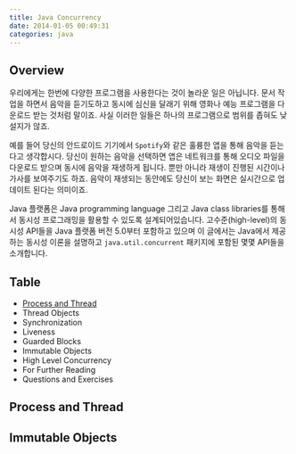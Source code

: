 ```yaml
---
title: Java Concurrency
date: 2014-01-05 00:49:31
categories: java
---
```


## Overview

우리에게는 한번에 다양한 프로그램을 사용한다는 것이 놀라운 일은 아닙니다. 문서 작업을 하면서 음악을 듣기도하고 동시에 심신을 달래기 위해 영화나 예능 프로그램을 다운로드 받는 것처럼 말이죠. 사실 이러한 일들은 하나의 프로그램으로 범위를 좁혀도 낮설지가 않죠. 

예를 들어 당신의 안드로이드 기기에서 `Spotify`와 같은 훌륭한 앱을 통해 음악을 듣는다고 생각합시다. 당신이 원하는 음악을 선택하면 앱은 네트워크를 통해 오디오 파일을 다운로드 받으며 동시에 음악을 재생하게 됩니다. 뿐만 아니라 재생이 진행된 시간이나 가사를 보여주기도 하죠. 음악이 재생되는 동안에도 당신이 보는 화면은 실시간으로 업데이트 된다는 의미이죠.

Java 플랫폼은 Java programming language 그리고 Java class libraries를 통해서 동시성 프로그래밍을 활용할 수 있도록 설계되어있습니다. 고수준(high-level)의 동시성 API들을 Java 플랫폼 버전 5.0부터 포함하고 있으며 이 글에서는 Java에서 제공하는 동시성 이론을 설명하고 `java.util.concurrent` 패키지에 포함된 몇몇 API들을 소개합니다.


## Table

- [Process and Thread](#process-and-thread)
- Thread Objects
- Synchronization
- Liveness
- Guarded Blocks
- Immutable Objects
- High Level Concurrency 
- For Further Reading
- Questions and Exercises

## Process and Thread

## Immutable Objects